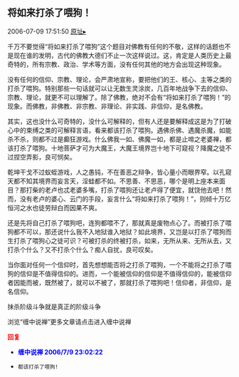 ## 将如来打杀了喂狗！
2006-07-09 17:51:50
[原址▸](http://www.fxgan.com/chan_time/2006_07_12/188.htm)



 


 


 


 


  千万不要觉得“将如来打杀了喂狗”这个题目对佛教有任何的不敬，这样的话题也不是现在谁的发明，古代的佛教大德们不止一次这样说过。这，肯定是人类历史上最奇特的，所有宗教、政治、学术等方面，没有任何其他的地方会出现这种现象。


 


  没有任何的信仰、宗教、理论，会严肃地宣称，要把他们的王、核心、主等之类的打杀了喂狗。特别那些一句话就可以让无数生灵涂炭，几百年地战争下去的信仰、宗教、理论，就更不可以理解了。除了佛教，绝对不会有“将如来打杀了喂狗！”的现象。而佛教，非佛教、非宗教、非理论、非实践、非信仰，是名佛教。


 


  其实，这也没什么可奇特的，没什么可解释的，但有人还是要解释成这是为了打破心中的束缚之类的可解释言语，看来都该打杀了喂狗。遇佛杀佛、遇魔杀魔，如能杀不杀，则都不过是癫狂游戏。什么佛我一如、佛魔一如，都是止啼之老婆禅，都该打杀了喂狗。十地菩萨才可为大魔王，大魔王境界岂十地下可窥视？降魔之徒不过捏空弄影，良可悯矣。


 


  乾坤干戈不过蚁蛭游戏，人之愚钝，不在善恶之辩争，皆心量小而眼界窄。以孔窥天都不知其境界而妄言天，淫蛙都不如。不思善、不思恶，哪个是明上座本来面目？那打柴的老卢也忒老婆多嘴，打杀了喂狗还让老卢得了便宜，就饶他去吧！然而，没有老卢的婆心、云门的手段，妄言什么“将如来打杀了喂狗！”，则倾十万亿恒河之水也徒劳辩白而因果不爽。


 


  还是先将自己打杀了喂狗吧，连狗都喂不了，那就真是废物点心了。而被打杀了喂狗都不可以，那还说什么我不入地狱谁入地狱？如此境界，又岂是以打杀了喂狗而生打杀了喂狗心之徒可识？可被打杀的终被打杀，如来，无所从来、无所从去，又打杀个什么？又不打杀个什么？痴人自扰，良可叹矣。


 


  当你面对任何一个信仰时，首先想想能否将之打杀了喂狗，一个不能将之打杀了喂狗的信仰是不值得信仰的。进而，一个能被信仰的信仰是不值得信仰的，能被信仰者因能而被，既然被了，就可以不被了，那就打杀了喂狗吧！信仰者，非信仰，是名信仰。


 


 抹杀阶级斗争就是真正的阶级斗争


 


 


 浏览“缠中说禅”更多文章请点击进入缠中说禅





<font color='red'>**回复**</font>


- **<font color='blue'>缠中说禅 2006/7/9 23:02:22</font>**
- ```
  都该打杀了喂狗!
  ```
